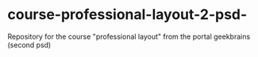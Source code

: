 # course-professional-layout-2-psd-
Repository for the course "professional layout" from the portal geekbrains (second psd)
